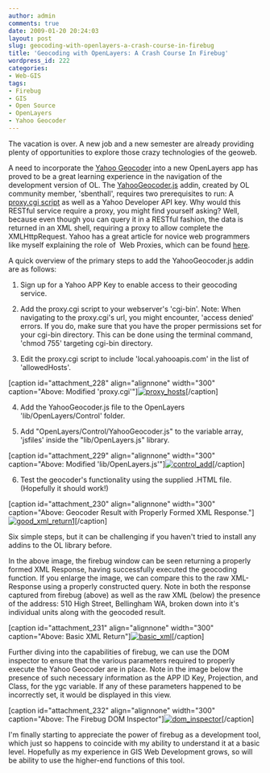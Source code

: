```yaml
---
author: admin
comments: true
date: 2009-01-20 20:24:03
layout: post
slug: geocoding-with-openlayers-a-crash-course-in-firebug
title: 'Geocoding with OpenLayers: A Crash Course In Firebug'
wordpress_id: 222
categories:
- Web-GIS
tags:
- Firebug
- GIS
- Open Source
- OpenLayers
- Yahoo Geocoder
---
```


The vacation is over. A new job and a new semester are already providing plenty of opportunities to explore those crazy technologies of the geoweb.

A need to incorporate the [Yahoo Geocoder](http://developer.yahoo.com/maps/rest/V1/geocode.html) into a new OpenLayers app has proved to be a great learning experience in the navigation of the development version of OL. <!-- more --> The [YahooGeocoder.js](http://trac.openlayers.org/ticket/1784) addin, created by OL community member, 'sbenthall', requires two prerequisites to run: A [proxy.cgi script](http://trac.openlayers.org/wiki/FrequentlyAskedQuestions#ProxyHost) as well as a Yahoo Developer API key. Why would this RESTful service require a proxy, you might find yourself asking? Well, because even though you can query it in a RESTful fashion, the data is returned in an XML shell, requiring a proxy to allow complete the XMLHttpRequest. Yahoo has a great article for novice web programmers like myself explaining the role of  Web Proxies, which can be found [here](http://developer.yahoo.com/javascript/howto-proxy.html).

A quick overview of the primary steps to add the YahooGeocoder.js addin are as follows:



	
  1. Sign up for a Yahoo APP Key to enable access to their geocoding service.

	
  2. Add the proxy.cgi script to your webserver's 'cgi-bin'. Note: When navigating to the proxy.cgi's url, you might encounter, 'access denied' errors. If you do, make sure that you have the proper permissions set for your cgi-bin directory. This can be done using the terminal command, 'chmod 755' targeting cgi-bin directory.

	
  3. Edit the proxy.cgi script to include 'local.yahooapis.com' in the list of 'allowedHosts'.

[caption id="attachment_228" align="alignnone" width="300" caption="Above: Modified 'proxy.cgi'"][![proxy_hosts](http://www.mkgeomatics.com/wordpress/wp-content/uploads/2009/01/proxy_hosts-300x54.png)](http://www.mkgeomatics.com/wordpress/wp-content/uploads/2009/01/proxy_hosts.png)[/caption]

	
  4. Add the YahooGeocoder.js file to the OpenLayers 'lib/OpenLayers/Control' folder.

	
  5. Add "OpenLayers/Control/YahooGeocoder.js" to the variable array, 'jsfiles' inside the "lib/OpenLayers.js" library.

[caption id="attachment_229" align="alignnone" width="300" caption="Above: Modified 'lib/OpenLayers.js'"][![control_add](http://www.mkgeomatics.com/wordpress/wp-content/uploads/2009/01/control_add-300x149.png)](http://www.mkgeomatics.com/wordpress/wp-content/uploads/2009/01/control_add.png)[/caption]

	
  6. Test the geocoder's functionality using the supplied .HTML file. (Hopefully it should work!)

[caption id="attachment_230" align="alignnone" width="300" caption="Above: Geocoder Result with Properly Formed XML Response."][![good_xml_return1](http://www.mkgeomatics.com/wordpress/wp-content/uploads/2009/01/good_xml_return1-300x217.png)](http://www.mkgeomatics.com/wordpress/wp-content/uploads/2009/01/good_xml_return1.png)[/caption]


Six simple steps, but it can be challenging if you haven't tried to install any addins to the OL library before.

In the above image, the firebug window can be seen returning a properly formed XML Response, having successfully executed the geocoding function. If you enlarge the image, we can compare this to the raw XML-Response using a properly constructed query. Note in both the response captured from firebug (above) as well as the raw XML (below) the presence of the address: 510 High Street, Bellingham WA, broken down into it's individual units along with the geocoded result.

[caption id="attachment_231" align="alignnone" width="300" caption="Above: Basic XML Return"][![basic_xml](http://www.mkgeomatics.com/wordpress/wp-content/uploads/2009/01/basic_xml-300x221.png)](http://www.mkgeomatics.com/wordpress/wp-content/uploads/2009/01/basic_xml.png)[/caption]

Further diving into the capabilities of firebug, we can use the DOM inspector to ensure that the various parameters required to properly execute the Yahoo Geocoder are in place. Note in the image below the presence of such necessary information as the APP ID Key, Projection, and Class, for the ygc variable. If any of these parameters happened to be incorrectly set, it would be displayed in this view.

[caption id="attachment_232" align="alignnone" width="300" caption="Above: The Firebug DOM Inspector"][![dom_inspector](http://www.mkgeomatics.com/wordpress/wp-content/uploads/2009/01/dom_inspector-300x91.png)](http://www.mkgeomatics.com/wordpress/wp-content/uploads/2009/01/dom_inspector.png)[/caption]

I'm finally starting to appreciate the power of firebug as a development tool, which just so happens to coincide with my ability to understand it at a basic level. Hopefully as my experience in GIS Web Development grows, so will be ability to use the higher-end functions of this tool.
